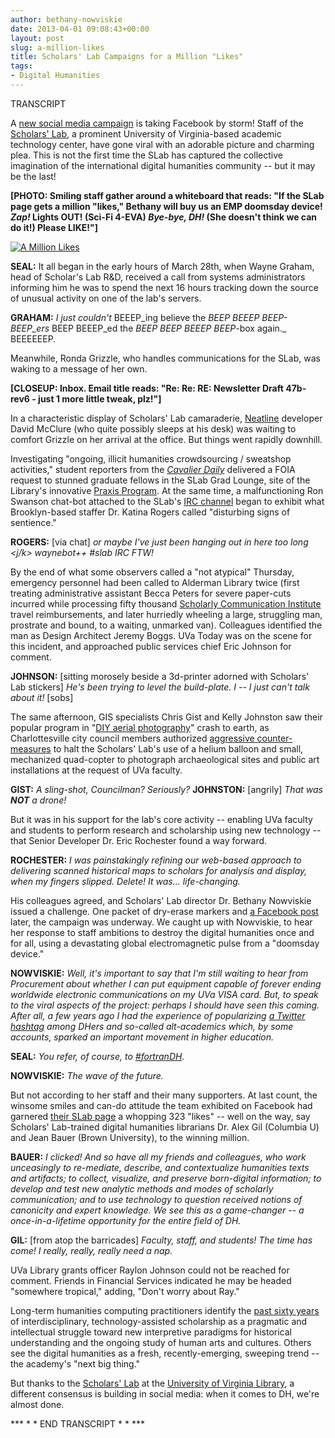 ```yaml
---
author: bethany-nowviskie
date: 2013-04-01 09:08:43+00:00
layout: post
slug: a-million-likes
title: Scholars' Lab Campaigns for a Million "Likes"
tags:
- Digital Humanities
---
```


TRANSCRIPT

A [new social media campaign](https://www.facebook.com/scholarslab) is taking Facebook by storm! Staff of the [Scholars' Lab](http://scholarslab.org/), a prominent University of Virginia-based academic technology center, have gone viral with an adorable picture and charming plea. This is not the first time the SLab has captured the collective imagination of the international digital humanities community -- but it may be the last!

**[PHOTO: Smiling staff gather around a whiteboard that reads: "If the SLab page gets a million "likes," Bethany will buy us an EMP doomsday device! *Zap!* Lights OUT! (Sci-Fi 4-EVA) *Bye-bye, DH!* (She doesn't think we can do it!) Please LIKE!"]**


[![A Million Likes](http://static.scholarslab.org/wp-content/uploads/2013/04/photo-1024x768.jpg)](https://www.facebook.com/scholarslab)


**SEAL:** It all began in the early hours of March 28th, when Wayne Graham, head of Scholar's Lab R&D, received a call from systems administrators informing him he was to spend the next 16 hours tracking down the source of unusual activity on one of the lab's servers.

**GRAHAM:** _I just couldn't_ BEEEP_ing believe the _BEEP BEEEP BEEP-BEEP_ers_ BEEP BEEEP_ed the _BEEP BEEP BEEEP BEEP_-box again._ BEEEEEEP.

Meanwhile, Ronda Grizzle, who handles communications for the SLab, was waking to a message of her own.

**[CLOSEUP: Inbox. Email title reads: "Re: Re: RE: Newsletter Draft 47b-rev6 - just 1 more little tweak, plz!"]**

In a characteristic display of Scholars' Lab camaraderie, [Neatline](http://neatline.org/) developer David McClure (who quite possibly sleeps at his desk) was waiting to comfort Grizzle on her arrival at the office. But things went rapidly downhill.

Investigating "ongoing, illicit humanities crowdsourcing / sweatshop activities," student reporters from the [_Cavalier Daily_](http://www.cavalierdaily.com) delivered a FOIA request to stunned graduate fellows in the SLab Grad Lounge, site of the Library's innovative [Praxis Program](http://praxis-network.org/praxis-program.html). At the same time, a malfunctioning Ron Swanson chat-bot attached to the SLab's [IRC channel](irc://irc.freenode.net/#slab) began to exhibit what Brooklyn-based staffer Dr. Katina Rogers called "disturbing signs of sentience."

**ROGERS:** [via chat] _or maybe I've just been hanging out in here too long <j/k> waynebot++ #slab IRC FTW!_

By the end of what some observers called a "not atypical" Thursday, emergency personnel had been called to Alderman Library twice (first treating administrative assistant Becca Peters for severe paper-cuts incurred while processing fifty thousand [Scholarly Communication Institute](http://uvasci.org/) travel reimbursements, and later hurriedly wheeling a large, struggling man, prostrate and bound, to a waiting, unmarked van). Colleagues identified the man as Design Architect Jeremy Boggs. UVa Today was on the scene for this incident, and approached public services chief Eric Johnson for comment.

**JOHNSON:** [sitting morosely beside a 3d-printer adorned with Scholars' Lab stickers] _He's been trying to level the build-plate. I -- I just can't talk about it!_ [sobs]

The same afternoon, GIS specialists Chris Gist and Kelly Johnston saw their popular program in "[DIY aerial photography](http://www.scholarslab.org/?s=diy+aerial)" crash to earth, as Charlottesville city council members authorized [aggressive counter-measures](http://usnews.nbcnews.com/_news/2013/02/05/16857529-virginia-city-becomes-first-to-pass-anti-drone-resolution?lite) to halt the Scholars' Lab's use of a helium balloon and small, mechanized quad-copter to photograph archaeological sites and public art installations at the request of UVa faculty.

**GIST:** _A sling-shot, Councilman? Seriously?_
**JOHNSTON:** [angrily] _That was **NOT** a drone!_

But it was in his support for the lab's core activity -- enabling UVa faculty and students to perform research and scholarship using new technology -- that Senior Developer Dr. Eric Rochester found a way forward.

**ROCHESTER:** _I was painstakingly refining our web-based approach to delivering scanned historical maps to scholars for analysis and display, when my fingers slipped. Delete! It was... life-changing._

His colleagues agreed, and Scholars' Lab director Dr. Bethany Nowviskie issued a challenge. One packet of dry-erase markers and [a Facebook post](https://www.facebook.com/scholarslab) later, the campaign was underway. We caught up with Nowviskie, to hear her response to staff ambitions to destroy the digital humanities once and for all, using a devastating global electromagnetic pulse from a "doomsday device."

**NOWVISKIE:** _Well, it's important to say that I'm still waiting to hear from Procurement about whether I can put equipment capable of forever ending worldwide electronic communications on my UVa VISA card. But, to speak to the viral aspects of the project: perhaps I should have seen this coming. After all, a few years ago I had the experience of popularizing [a Twitter hashtag](https://twitter.com/search?q=altac&src=typd) among DHers and so-called alt-academics which, by some accounts, sparked an important movement in higher education._

**SEAL:** _You refer, of course, to [#fortranDH](http://en.wikipedia.org/wiki/File:FortranCardPROJ039.agr.jpg)._

**NOWVISKIE:** _The wave of the future._

But not according to her staff and their many supporters. At last count, the winsome smiles and can-do attitude the team exhibited on Facebook had garnered [their SLab page](https://www.facebook.com/scholarslab) a whopping 323 "likes" -- well on the way, say Scholars' Lab-trained digital humanities librarians Dr. Alex Gil (Columbia U) and Jean Bauer (Brown University), to the winning million.

**BAUER:** _I clicked! And so have all my friends and colleagues, who work unceasingly to re-mediate, describe, and contextualize humanities texts and artifacts; to collect, visualize, and preserve born-digital information; to develop and test new analytic methods and modes of scholarly communication; and to use technology to question received notions of canonicity and expert knowledge. We see this as a game-changer -- a once-in-a-lifetime opportunity for the entire field of DH._

**GIL:** [from atop the barricades] _Faculty, staff, and students! The time has come! I really, really, really need a nap._

UVa Library grants officer Raylon Johnson could not be reached for comment. Friends in Financial Services indicated he may be headed "somewhere tropical," adding, "Don't worry about Ray."

Long-term humanities computing practitioners identify the [past sixty years](http://en.wikipedia.org/wiki/Digital_humanities#History) of interdisciplinary, technology-assisted scholarship as a pragmatic and intellectual struggle toward new interpretive paradigms for historical understanding and the ongoing study of human arts and cultures. Others see the digital humanities as a fresh, recently-emerging, sweeping trend -- the academy's "next big thing."

But thanks to the [Scholars' Lab](http://scholarslab.org) at the [University of Virginia Library](http://library.virginia.edu), a different consensus is building in social media: when it comes to DH, we're almost done.

*** * * END TRANSCRIPT * * ***
